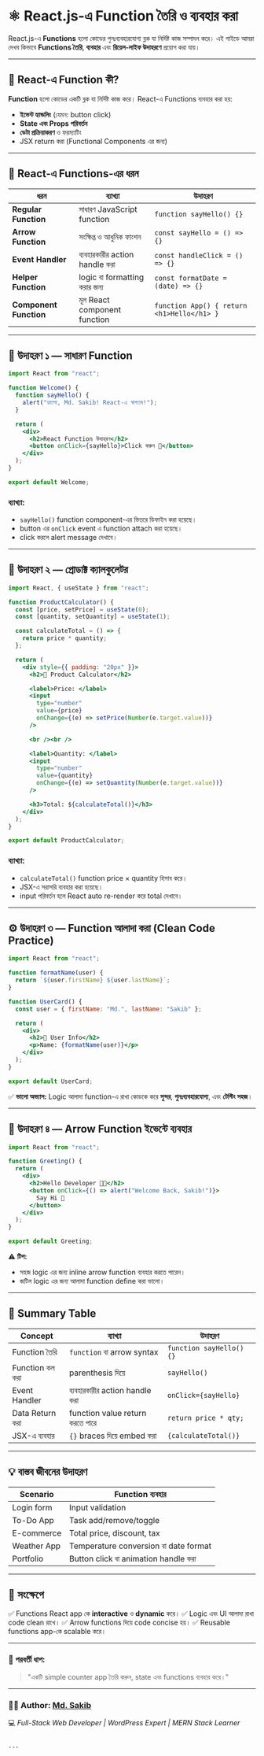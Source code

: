 
# ⚛️ React.js-এ Function তৈরি ও ব্যবহার করা

React.js-এ **Functions** হলো কোডের পুনঃব্যবহারযোগ্য ব্লক যা নির্দিষ্ট কাজ সম্পাদন করে। এই গাইডে আমরা দেখব কিভাবে **Functions তৈরি**, **ব্যবহার** এবং **রিয়েল-লাইফ উদাহরণে** প্রয়োগ করা যায়।  

---

## 🚀 React-এ Function কী?

**Function** হলো কোডের একটি ব্লক যা নির্দিষ্ট কাজ করে। React-এ Functions ব্যবহার করা হয়:

- **ইভেন্ট হ্যান্ডলিং** (যেমন: button click)  
- **State এবং Props পরিবর্তন**  
- **ডেটা প্রক্রিয়াকরণ** ও ফরম্যাটিং  
- JSX return করা (Functional Components এর জন্য)

---

## 🧩 React-এ Functions-এর ধরন

| ধরন | ব্যাখ্যা | উদাহরণ |
|------|----------|---------|
| **Regular Function** | সাধারণ JavaScript function | `function sayHello() {}` |
| **Arrow Function** | সংক্ষিপ্ত ও আধুনিক ফাংশন | `const sayHello = () => {}` |
| **Event Handler** | ব্যবহারকারীর action handle করা | `const handleClick = () => {}` |
| **Helper Function** | logic বা formatting করার জন্য | `const formatDate = (date) => {}` |
| **Component Function** | মূল React component function | `function App() { return <h1>Hello</h1> }` |

---

## 🧠 উদাহরণ ১ — সাধারণ Function

```jsx
import React from "react";

function Welcome() {
  function sayHello() {
    alert("হ্যালো, Md. Sakib! React-এ স্বাগতম!");
  }

  return (
    <div>
      <h2>React Function উদাহরণ</h2>
      <button onClick={sayHello}>Click করুন 👋</button>
    </div>
  );
}

export default Welcome;
````

### ব্যাখ্যা:

* `sayHello()` function component-এর ভিতরে ডিফাইন করা হয়েছে।
* button এর `onClick` event এ function attach করা হয়েছে।
* click করলে alert message দেখাবে।

---

## 💼 উদাহরণ ২ — প্রোডাক্ট ক্যালকুলেটর

```jsx
import React, { useState } from "react";

function ProductCalculator() {
  const [price, setPrice] = useState(0);
  const [quantity, setQuantity] = useState(1);

  const calculateTotal = () => {
    return price * quantity;
  };

  return (
    <div style={{ padding: "20px" }}>
      <h2>🛒 Product Calculator</h2>

      <label>Price: </label>
      <input
        type="number"
        value={price}
        onChange={(e) => setPrice(Number(e.target.value))}
      />

      <br /><br />

      <label>Quantity: </label>
      <input
        type="number"
        value={quantity}
        onChange={(e) => setQuantity(Number(e.target.value))}
      />

      <h3>Total: ${calculateTotal()}</h3>
    </div>
  );
}

export default ProductCalculator;
```

### ব্যাখ্যা:

* `calculateTotal()` function price × quantity হিসাব করে।
* JSX-এ সরাসরি ব্যবহার করা হয়েছে।
* input পরিবর্তন হলে React auto re-render করে total দেখাবে।

---

## ⚙️ উদাহরণ ৩ — Function আলাদা করা (Clean Code Practice)

```jsx
import React from "react";

function formatName(user) {
  return `${user.firstName} ${user.lastName}`;
}

function UserCard() {
  const user = { firstName: "Md.", lastName: "Sakib" };

  return (
    <div>
      <h2>👤 User Info</h2>
      <p>Name: {formatName(user)}</p>
    </div>
  );
}

export default UserCard;
```

✅ **ভালো অভ্যাস:**
Logic আলাদা function-এ রাখা কোডকে করে **সুন্দর**, **পুনঃব্যবহারযোগ্য**, এবং **টেস্টিং সহজ**।

---

## 💬 উদাহরণ ৪ — Arrow Function ইভেন্টে ব্যবহার

```jsx
import React from "react";

function Greeting() {
  return (
    <div>
      <h2>Hello Developer 👨‍💻</h2>
      <button onClick={() => alert("Welcome Back, Sakib!")}>
        Say Hi 👋
      </button>
    </div>
  );
}

export default Greeting;
```

⚠️ **টিপ:**

* সহজ logic এর জন্য inline arrow function ব্যবহার করতে পারেন।
* জটিল logic এর জন্য আলাদা function define করা ভালো।

---

## 🧠 Summary Table

| Concept         | ব্যাখ্যা                        | উদাহরণ                   |
| --------------- | ------------------------------- | ------------------------ |
| Function তৈরি   | `function` বা arrow syntax      | `function sayHello() {}` |
| Function কল করা | parenthesis দিয়ে                | `sayHello()`             |
| Event Handler   | ব্যবহারকারীর action handle করা  | `onClick={sayHello}`     |
| Data Return করা | function value return করতে পারে | `return price * qty;`    |
| JSX-এ ব্যবহার   | `{}` braces দিয়ে embed করা      | `{calculateTotal()}`     |

---

## 💡 বাস্তব জীবনের উদাহরণ

| Scenario    | Function ব্যবহার                      |
| ----------- | ------------------------------------- |
| Login form  | Input validation                      |
| To-Do App   | Task add/remove/toggle                |
| E-commerce  | Total price, discount, tax            |
| Weather App | Temperature conversion বা date format |
| Portfolio   | Button click বা animation handle করা  |

---

## 🧱 সংক্ষেপে

✅ Functions React app কে **interactive** ও **dynamic** করে।
✅ Logic এবং UI আলাদা রাখা code clean রাখে।
✅ Arrow functions দিয়ে code concise হয়।
✅ Reusable functions app-কে scalable করে।

---

### 🏁 পরবর্তী ধাপ:

> "একটি simple counter app তৈরি করুন, state এবং functions ব্যবহার করে।"

---

### 👨‍💻 Author: [**Md. Sakib**](https://github.com/sakibdeveloper999)

💻 *Full-Stack Web Developer | WordPress Expert | MERN Stack Learner*

```

---

